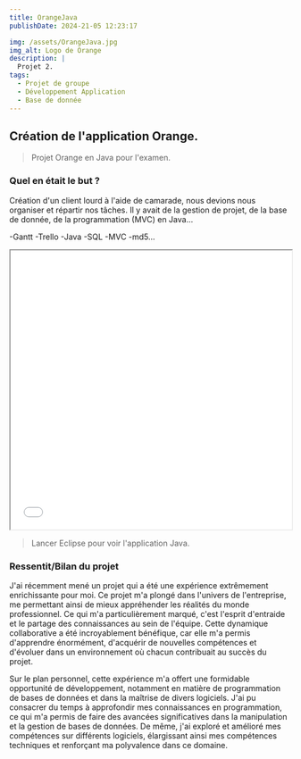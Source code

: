 ```yaml
---
title: OrangeJava
publishDate: 2024-21-05 12:23:17

img: /assets/OrangeJava.jpg 
img_alt: Logo de Orange
description: |
  Projet 2.
tags:
  - Projet de groupe
  - Développement Application
  - Base de donnée
---
```


## Création de l'application Orange.

> Projet Orange en Java pour l'examen.

### Quel en était le but ?

Création d'un client lourd à l'aide de camarade, nous devions nous organiser et répartir nos tâches. Il y avait de la gestion de projet, de la base de donnée, de la programmation (MVC) en Java...

-Gantt
-Trello
-Java
-SQL
-MVC
-md5...

<div>
    <iframe src="/pdf/OrangeJava.pdf" width="100%" height="500px"></iframe>
</div>

> Lancer Eclipse pour voir l'application Java.

### Ressentit/Bilan du projet

J'ai récemment mené un projet qui a été une expérience extrêmement enrichissante pour moi. Ce projet m'a plongé dans l'univers de l'entreprise, me permettant ainsi de mieux appréhender les réalités du monde professionnel. Ce qui m'a particulièrement marqué, c'est l'esprit d'entraide et le partage des connaissances au sein de l'équipe. Cette dynamique collaborative a été incroyablement bénéfique, car elle m'a permis d'apprendre énormément, d'acquérir de nouvelles compétences et d'évoluer dans un environnement où chacun contribuait au succès du projet.

Sur le plan personnel, cette expérience m'a offert une formidable opportunité de développement, notamment en matière de programmation de bases de données et dans la maîtrise de divers logiciels. J'ai pu consacrer du temps à approfondir mes connaissances en programmation, ce qui m'a permis de faire des avancées significatives dans la manipulation et la gestion de bases de données. De même, j'ai exploré et amélioré mes compétences sur différents logiciels, élargissant ainsi mes compétences techniques et renforçant ma polyvalence dans ce domaine.